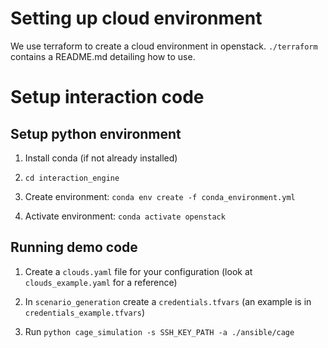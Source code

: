 
# Setting up cloud environment

We use terraform to create a cloud environment in openstack. `./terraform` contains a README.md detailing how to use.

# Setup interaction code

## Setup python environment

1. Install conda (if not already installed)

2. `cd interaction_engine`

3. Create environment: `conda env create -f conda_environment.yml`

4. Activate environment: `conda activate openstack`

## Running demo code

1. Create a `clouds.yaml` file for your configuration (look at `clouds_example.yaml` for a reference)

2. In `scenario_generation` create a `credentials.tfvars` (an example is in `credentials_example.tfvars`)

3. Run `python cage_simulation -s SSH_KEY_PATH -a ./ansible/cage`
